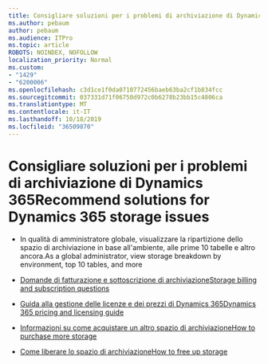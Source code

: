 ```yaml
---
title: Consigliare soluzioni per i problemi di archiviazione di Dynamics 365
ms.author: pebaum
author: pebaum
ms.audience: ITPro
ms.topic: article
ROBOTS: NOINDEX, NOFOLLOW
localization_priority: Normal
ms.custom:
- "1429"
- "6200006"
ms.openlocfilehash: c3d1ce1f0da0710772456baeb63ba2cf1b834fcc
ms.sourcegitcommit: 037331d71f06750d972c0b6278b23bb15c4806ca
ms.translationtype: MT
ms.contentlocale: it-IT
ms.lasthandoff: 10/18/2019
ms.locfileid: "36509870"
---
```

# <a name="recommend-solutions-for-dynamics-365-storage-issues"></a><span data-ttu-id="f82a9-102">Consigliare soluzioni per i problemi di archiviazione di Dynamics 365</span><span class="sxs-lookup"><span data-stu-id="f82a9-102">Recommend solutions for Dynamics 365 storage issues</span></span>

* <span data-ttu-id="f82a9-103">In qualità di amministratore globale, visualizzare la ripartizione dello spazio di archiviazione in base all'ambiente, alle prime 10 tabelle e altro ancora.</span><span class="sxs-lookup"><span data-stu-id="f82a9-103">As a global administrator, view storage breakdown by environment, top 10 tables, and more</span></span>

* [<span data-ttu-id="f82a9-104">Domande di fatturazione e sottoscrizione di archiviazione</span><span class="sxs-lookup"><span data-stu-id="f82a9-104">Storage billing and subscription questions</span></span>](https://docs.microsoft.com/dynamics365/customer-engagement/admin/contact-information-microsoft-dynamics-365-online-billing-support)

* [<span data-ttu-id="f82a9-105">Guida alla gestione delle licenze e dei prezzi di Dynamics 365</span><span class="sxs-lookup"><span data-stu-id="f82a9-105">Dynamics 365 pricing and licensing guide</span></span>](https://dynamics.microsoft.com/pricing/)

* [<span data-ttu-id="f82a9-106">Informazioni su come acquistare un altro spazio di archiviazione</span><span class="sxs-lookup"><span data-stu-id="f82a9-106">How to purchase more storage</span></span>](https://docs.microsoft.com/dynamics365/customer-engagement/admin/manage-storage#add-storage-to-dynamics-365-online)

* [<span data-ttu-id="f82a9-107">Come liberare lo spazio di archiviazione</span><span class="sxs-lookup"><span data-stu-id="f82a9-107">How to free up storage</span></span>](https://docs.microsoft.com/dynamics365/customer-engagement/admin/free-storage-space)
